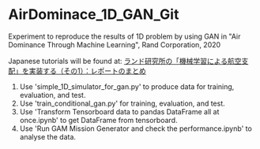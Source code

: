# AirDominace_1D_GAN_Git
Experiment to reproduce the results of 1D problem by using GAN in "Air Dominance Through Machine Learning", Rand Corporation, 2020

Japanese tutorials will be found at:
[ランド研究所の「機械学習による航空支配」を実装する（その1）：レポートのまとめ](https://qiita.com/DreamMakerAi/items/95e0aad16e450cb0c53d)

1. Use 'simple_1D_simulator_for_gan.py' to produce data for training, evaluation, and test.
2. Use 'train_conditional_gan.py' for training, evaluation, and test.
3. Use 'Transform Tensorboard data to pandas DataFrame all at once.ipynb' to get DataFrame from tensorboard.
4. Use 'Run GAM Mission Generator and check the performance.ipynb' to analyse the data.
